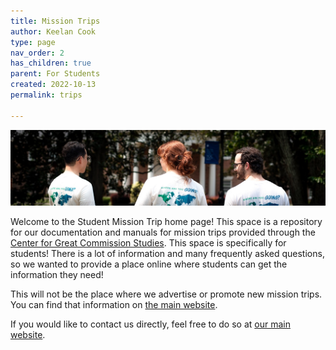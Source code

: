 ```yaml
---
title: Mission Trips
author: Keelan Cook
type: page
nav_order: 2
has_children: true
parent: For Students
created: 2022-10-13
permalink: trips

---
```


![Three Student Banner](/assets/images/tshirt-images/three%20student%20t-shirt%20banner.jpg)


Welcome to the Student Mission Trip home page! This space is a repository for our documentation and manuals for mission trips provided through the [Center for Great Commission Studies](https://thecgcs.org). This space is specifically for students! There is a lot of information and many frequently asked questions, so we wanted to provide a place online where students can get the information they need!

This will not be the place where we advertise or promote new mission trips. You can find that information on [the main website](https://thecgcs.org/trips).

If you would like to contact us directly, feel free to do so at [our main website](https://thecgcs.org/contact/).